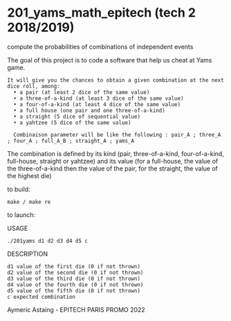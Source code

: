 # 201_yams_math_epitech (tech 2 2018/2019)

compute the probabilities of combinations of independent events

The goal of this project is to code a software that help us cheat at Yams game. 

    It will give you the chances to obtain a given combination at the next dice roll, among:
      • a pair (at least 2 dice of the same value)
      • a three-of-a-kind (at least 3 dice of the same value)
      • a four-of-a-kind (at least 4 dice of the same value)
      • a full house (one pair and one three-of-a-kind)
      • a straight (5 dice of sequential value)
      • a yahtzee (5 dice of the same value)
      
      Combinaison parameter will be like the following : pair_A ; three_A ; four_A ; full_A_B ; straight_A ; yams_A
      
The combination is defined by its kind (pair, three-of-a-kind, four-of-a-kind, full-house, straight or yahtzee) and its
value (for a full-house, the value of the three-of-a-kind then the value of the pair, for the straight, the value of the
highest die)

to build:

    make / make re
    
to launch:

USAGE
   
    ./201yams d1 d2 d3 d4 d5 c

DESCRIPTION

    d1 value of the first die (0 if not thrown)
    d2 value of the second die (0 if not thrown)
    d3 value of the third die (0 if not thrown)
    d4 value of the fourth die (0 if not thrown)
    d5 value of the fifth die (0 if not thrown)
    c expected combination
    
Aymeric Astaing - EPITECH PARIS PROMO 2022

